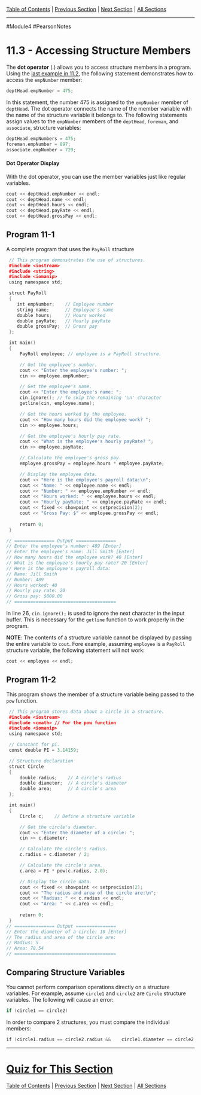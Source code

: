 [Table of Contents](/README.md) | [Previous Section](11.2%20-%20Structures.md) | [Next Section](11.4%20-%20Initializing%20a%20Structure.md) | [All Sections](/Module%204/Pearson%20Notes/)<br />

-----
#Module4 #PearsonNotes 
# 11.3 - Accessing Structure Members
The **dot operator** (.) allows you to access structure members in a program.
Using the [last example in 11.2](11.2%20-%20Structures.md#Table-11-2), the following statement demonstrates how to access the `empNumber` member:
```c++
deptHead.empNumber = 475;
```

In this statement, the number 475 is assigned to the `empNumber` member of `deptHead`. The dot operator connects the name of the member variable with the name of the structure variable it belongs to. The following statements assign values to the `empNumber` members of the `deptHead`, `foreman`, and `associate`, structure variables:
```c++
deptHead.empNumbers = 475;
foreman.empNumber = 897;
associate.empNumber = 729;
```

#### Dot Operator Display
With the dot operator, you can use the member variables just like regular variables.
```c++
cout << deptHead.empNumber << endl;
cout << deptHead.name << endl;
cout << deptHead.hours << endl;
cout << deptHead.payRate << endl;
cout << deptHead.grossPay << endl;
```

## Program 11-1
A complete program that uses the `PayRoll` structure
```c++
 // This program demonstrates the use of structures.
 #include <iostream>
 #include <string>
 #include <iomanip>
 using namespace std;

 struct PayRoll
 {
    int empNumber;    // Employee number
    string name;      // Employee's name
    double hours;     // Hours worked
    double payRate;   // Hourly payRate
    double grossPay;  // Gross pay
 };

 int main()
 {
     PayRoll employee; // employee is a PayRoll structure.

     // Get the employee's number.
     cout << "Enter the employee's number: ";
     cin >> employee.empNumber;

     // Get the employee's name.
     cout << "Enter the employee's name: ";
     cin.ignore(); // To skip the remaining '\n' character
     getline(cin, employee.name);

     // Get the hours worked by the employee.
     cout << "How many hours did the employee work? ";
     cin >> employee.hours;

     // Get the employee's hourly pay rate.
     cout << "What is the employee's hourly payRate? ";
     cin >> employee.payRate;

     // Calculate the employee's gross pay.
     employee.grossPay = employee.hours * employee.payRate;

     // Display the employee data.
     cout << "Here is the employee's payroll data:\n";
     cout << "Name: " << employee.name << endl;
     cout << "Number: " << employee.empNumber << endl;
     cout << "Hours worked: " << employee.hours << endl;
     cout << "Hourly payRate: " << employee.payRate << endl;
     cout << fixed << showpoint << setprecision(2);
     cout << "Gross Pay: $" << employee.grossPay << endl;
    
     return 0;
 }

// =============== Output ===============
// Enter the employee's number: 489 [Enter]
// Enter the employee's name: Jill Smith [Enter]
// How many hours did the employee work? 40 [Enter]
// What is the employee's hourly pay rate? 20 [Enter]
// Here is the employee's payroll data:
// Name: Jill Smith
// Number: 489
// Hours worked: 40
// Hourly pay rate: 20
// Gross pay: $800.00
// ======================================
```

In line 26, `cin.ignore();` is used to ignore the next character in the input buffer. This is necessary for the `getline` function to work properly in the program.

**NOTE**: The contents of a structure variable cannot be displayed by passing the entire variable to `cout`. Fore example, assuming `employee` is a `PayRoll` structure variable, the following statement will not work:
```c++
cout << employee << endl;
```

## Program 11-2
This program shows the member of a structure variable being passed to the `pow` function.
```c++
 // This program stores data about a circle in a structure. 
 #include <iostream>
 #include <cmath> // For the pow function
 #include <iomanip> 
 using namespace std;

 // Constant for pi.
 const double PI = 3.14159;

 // Structure declaration 
 struct Circle
 {
     double radius;    // A circle's radius
     double diameter;  // A circle's diameter
     double area;      // A circle's area
 }; 

 int main() 
 {
     Circle c;    // Define a structure variable

     // Get the circle's diameter.
     cout << "Enter the diameter of a circle: "; 
     cin >> c.diameter;

     // Calculate the circle's radius. 
     c.radius = c.diameter / 2; 

     // Calculate the circle's area.
     c.area = PI * pow(c.radius, 2.0);

     // Display the circle data.
     cout << fixed << showpoint << setprecision(2); 
     cout << "The radius and area of the circle are:\n"; 
     cout << "Radius: " << c.radius << endl;
     cout << "Area: " << c.area << endl;  
     
     return 0;
 }
// =============== Output ===============
// Enter the diameter of a circle: 10 [Enter]
// The radius and area of the circle are:
// Radius: 5
// Area: 78.54
// ======================================
```

## Comparing Structure Variables
You cannot perform comparison operations directly on a structure variables. For example, assume `circle1` and `circle2` are `Circle` structure variables. The following will cause an error:
```c++
if (circle1 == circle2)
```

In order to compare 2 structures, you must compare the individual members:
```c++
if (circle1.radius == circle2.radius &&    circle1.diameter == circle2.diameter &&    circle1.area == circle2.area)
```

-----
# [Quiz for This Section](!%20Unit%2011%20Answers.md#Quiz-11-3)
[Table of Contents](/README.md) | [Previous Section](11.2%20-%20Structures.md) | [Next Section](11.4%20-%20Initializing%20a%20Structure.md) | [All Sections](/Module%204/Pearson%20Notes/)